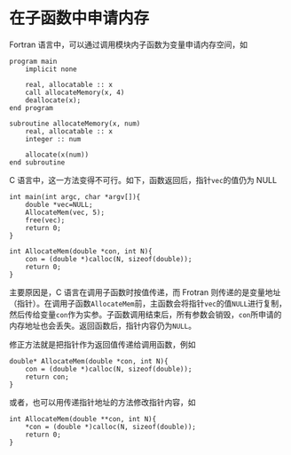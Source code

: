 # 在子函数中申请内存

Fortran 语言中，可以通过调用模块内子函数为变量申请内存空间，如

```
program main
    implicit none

    real, allocatable :: x
    call allocateMemory(x, 4)
    deallocate(x);
end program

subroutine allocateMemory(x, num)
    real, allocatable :: x
    integer :: num

    allocate(x(num))
end subroutine
```

C 语言中，这一方法变得不可行。如下，函数返回后，指针`vec`的值仍为 NULL

```
int main(int argc, char *argv[]){
    double *vec=NULL;
    AllocateMem(vec, 5);
    free(vec);
    return 0;
}

int AllocateMem(double *con, int N){
    con = (double *)calloc(N, sizeof(double));
    return 0;
}

```

主要原因是，C 语言在调用子函数时按值传递，而 Frotran 则传递的是变量地址（指针）。在调用子函数`AllocateMem`前，主函数会将指针`vec`的值`NULL`进行复制，然后传给变量`con`作为实参。子函数调用结束后，所有参数会销毁，`con`所申请的内存地址也会丢失。返回函数后，指针内容仍为`NULL`。

修正方法就是把指针作为返回值传递给调用函数，例如
```
double* AllocateMem(double *con, int N){
    con = (double *)calloc(N, sizeof(double));
    return con;
}

```

或者，也可以用传递指针地址的方法修改指针内容，如

```
int AllocateMem(double **con, int N){
    *con = (double *)calloc(N, sizeof(double));
    return 0;
}

```

